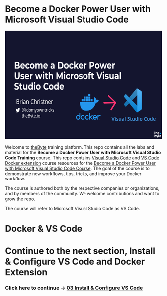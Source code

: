 # Become a Docker Power User with Microsoft Visual Studio Code

<img src="./../img/vs-code-docker-training.png" alt="VS Code and Docker training" height="350"> 

Welcome to [theByte](https://www.thebyte.io) training platform. This repo contains all the labs and material for the **Become a Docker Power User with Microsoft Visual Studio Code Training** course. This repo contains [Visual Studio Code](https://code.visualstudio.com) and [VS Code Docker extension](https://marketplace.visualstudio.com/items?itemName=ms-azuretools.vscode-docker) course resources for the [Become a Docker Power User with Microsoft Visual Studio Code Course](https://www.thebyte.io/become-a-docker-power-user-with-microsoft-visual-studio-code). The goal of the course is to demonstrate new workflows, tips, tricks, and improve your Docker workflow.

The course is authored both by the respective companies or organizations, and by members of the community. We welcome contributions and want to grow the repo.

The course will refer to Microsoft Visual Studio Code as VS Code.

# Docker & VS Code

# Continue to the next section, Install & Configure VS Code and Docker Extension

### Click here to continue -> [03 Install & Configure VS Code](./../03-install-configure-vscode/vscode-configure.md)